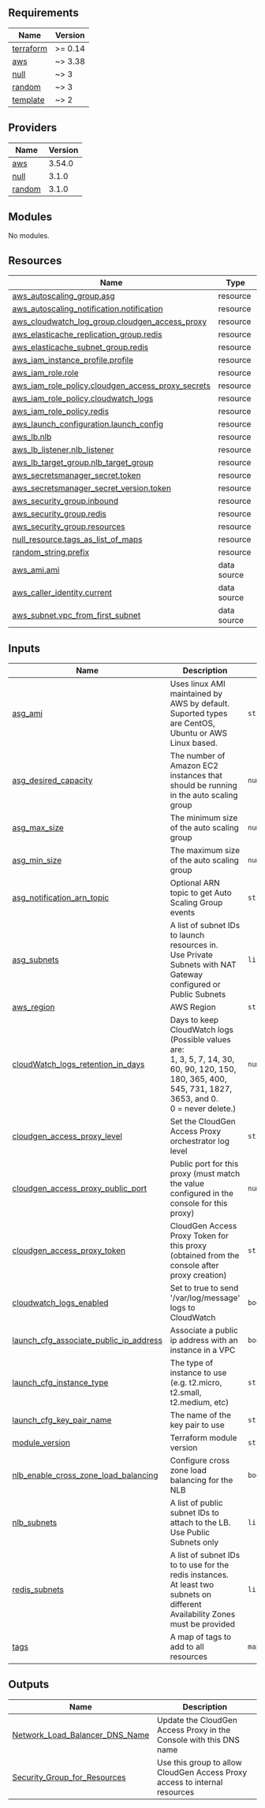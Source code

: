 ## Requirements

| Name | Version |
|------|---------|
| <a name="requirement_terraform"></a> [terraform](#requirement\_terraform) | >= 0.14 |
| <a name="requirement_aws"></a> [aws](#requirement\_aws) | ~> 3.38 |
| <a name="requirement_null"></a> [null](#requirement\_null) | ~> 3 |
| <a name="requirement_random"></a> [random](#requirement\_random) | ~> 3 |
| <a name="requirement_template"></a> [template](#requirement\_template) | ~> 2 |

## Providers

| Name | Version |
|------|---------|
| <a name="provider_aws"></a> [aws](#provider\_aws) | 3.54.0 |
| <a name="provider_null"></a> [null](#provider\_null) | 3.1.0 |
| <a name="provider_random"></a> [random](#provider\_random) | 3.1.0 |

## Modules

No modules.

## Resources

| Name | Type |
|------|------|
| [aws_autoscaling_group.asg](https://registry.terraform.io/providers/hashicorp/aws/latest/docs/resources/autoscaling_group) | resource |
| [aws_autoscaling_notification.notification](https://registry.terraform.io/providers/hashicorp/aws/latest/docs/resources/autoscaling_notification) | resource |
| [aws_cloudwatch_log_group.cloudgen_access_proxy](https://registry.terraform.io/providers/hashicorp/aws/latest/docs/resources/cloudwatch_log_group) | resource |
| [aws_elasticache_replication_group.redis](https://registry.terraform.io/providers/hashicorp/aws/latest/docs/resources/elasticache_replication_group) | resource |
| [aws_elasticache_subnet_group.redis](https://registry.terraform.io/providers/hashicorp/aws/latest/docs/resources/elasticache_subnet_group) | resource |
| [aws_iam_instance_profile.profile](https://registry.terraform.io/providers/hashicorp/aws/latest/docs/resources/iam_instance_profile) | resource |
| [aws_iam_role.role](https://registry.terraform.io/providers/hashicorp/aws/latest/docs/resources/iam_role) | resource |
| [aws_iam_role_policy.cloudgen_access_proxy_secrets](https://registry.terraform.io/providers/hashicorp/aws/latest/docs/resources/iam_role_policy) | resource |
| [aws_iam_role_policy.cloudwatch_logs](https://registry.terraform.io/providers/hashicorp/aws/latest/docs/resources/iam_role_policy) | resource |
| [aws_iam_role_policy.redis](https://registry.terraform.io/providers/hashicorp/aws/latest/docs/resources/iam_role_policy) | resource |
| [aws_launch_configuration.launch_config](https://registry.terraform.io/providers/hashicorp/aws/latest/docs/resources/launch_configuration) | resource |
| [aws_lb.nlb](https://registry.terraform.io/providers/hashicorp/aws/latest/docs/resources/lb) | resource |
| [aws_lb_listener.nlb_listener](https://registry.terraform.io/providers/hashicorp/aws/latest/docs/resources/lb_listener) | resource |
| [aws_lb_target_group.nlb_target_group](https://registry.terraform.io/providers/hashicorp/aws/latest/docs/resources/lb_target_group) | resource |
| [aws_secretsmanager_secret.token](https://registry.terraform.io/providers/hashicorp/aws/latest/docs/resources/secretsmanager_secret) | resource |
| [aws_secretsmanager_secret_version.token](https://registry.terraform.io/providers/hashicorp/aws/latest/docs/resources/secretsmanager_secret_version) | resource |
| [aws_security_group.inbound](https://registry.terraform.io/providers/hashicorp/aws/latest/docs/resources/security_group) | resource |
| [aws_security_group.redis](https://registry.terraform.io/providers/hashicorp/aws/latest/docs/resources/security_group) | resource |
| [aws_security_group.resources](https://registry.terraform.io/providers/hashicorp/aws/latest/docs/resources/security_group) | resource |
| [null_resource.tags_as_list_of_maps](https://registry.terraform.io/providers/hashicorp/null/latest/docs/resources/resource) | resource |
| [random_string.prefix](https://registry.terraform.io/providers/hashicorp/random/latest/docs/resources/string) | resource |
| [aws_ami.ami](https://registry.terraform.io/providers/hashicorp/aws/latest/docs/data-sources/ami) | data source |
| [aws_caller_identity.current](https://registry.terraform.io/providers/hashicorp/aws/latest/docs/data-sources/caller_identity) | data source |
| [aws_subnet.vpc_from_first_subnet](https://registry.terraform.io/providers/hashicorp/aws/latest/docs/data-sources/subnet) | data source |

## Inputs

| Name | Description | Type | Default | Required |
|------|-------------|------|---------|:--------:|
| <a name="input_asg_ami"></a> [asg\_ami](#input\_asg\_ami) | Uses linux AMI maintained by AWS by default.<br>  Suported types are CentOS, Ubuntu or AWS Linux based. | `string` | `"amazonlinux2"` | no |
| <a name="input_asg_desired_capacity"></a> [asg\_desired\_capacity](#input\_asg\_desired\_capacity) | The number of Amazon EC2 instances that should be running in the auto scaling group | `number` | `3` | no |
| <a name="input_asg_max_size"></a> [asg\_max\_size](#input\_asg\_max\_size) | The minimum size of the auto scaling group | `number` | `3` | no |
| <a name="input_asg_min_size"></a> [asg\_min\_size](#input\_asg\_min\_size) | The maximum size of the auto scaling group | `number` | `3` | no |
| <a name="input_asg_notification_arn_topic"></a> [asg\_notification\_arn\_topic](#input\_asg\_notification\_arn\_topic) | Optional ARN topic to get Auto Scaling Group events | `string` | `""` | no |
| <a name="input_asg_subnets"></a> [asg\_subnets](#input\_asg\_subnets) | A list of subnet IDs to launch resources in.<br>  Use Private Subnets with NAT Gateway configured or Public Subnets | `list(any)` | n/a | yes |
| <a name="input_aws_region"></a> [aws\_region](#input\_aws\_region) | AWS Region | `string` | n/a | yes |
| <a name="input_cloudWatch_logs_retention_in_days"></a> [cloudWatch\_logs\_retention\_in\_days](#input\_cloudWatch\_logs\_retention\_in\_days) | Days to keep CloudWatch logs (Possible values are:<br>    1, 3, 5, 7, 14, 30, 60, 90, 120, 150, 180, 365, 400, 545, 731, 1827, 3653, and 0.<br>    0 = never delete.) | `number` | `7` | no |
| <a name="input_cloudgen_access_proxy_level"></a> [cloudgen\_access\_proxy\_level](#input\_cloudgen\_access\_proxy\_level) | Set the CloudGen Access Proxy orchestrator log level | `string` | `"info"` | no |
| <a name="input_cloudgen_access_proxy_public_port"></a> [cloudgen\_access\_proxy\_public\_port](#input\_cloudgen\_access\_proxy\_public\_port) | Public port for this proxy (must match the value configured in the console for this proxy) | `number` | `443` | no |
| <a name="input_cloudgen_access_proxy_token"></a> [cloudgen\_access\_proxy\_token](#input\_cloudgen\_access\_proxy\_token) | CloudGen Access Proxy Token for this proxy (obtained from the console after proxy creation) | `string` | n/a | yes |
| <a name="input_cloudwatch_logs_enabled"></a> [cloudwatch\_logs\_enabled](#input\_cloudwatch\_logs\_enabled) | Set to true to send '/var/log/message' logs to CloudWatch | `bool` | `true` | no |
| <a name="input_launch_cfg_associate_public_ip_address"></a> [launch\_cfg\_associate\_public\_ip\_address](#input\_launch\_cfg\_associate\_public\_ip\_address) | Associate a public ip address with an instance in a VPC | `bool` | `false` | no |
| <a name="input_launch_cfg_instance_type"></a> [launch\_cfg\_instance\_type](#input\_launch\_cfg\_instance\_type) | The type of instance to use (e.g. t2.micro, t2.small, t2.medium, etc) | `string` | `"t2.small"` | no |
| <a name="input_launch_cfg_key_pair_name"></a> [launch\_cfg\_key\_pair\_name](#input\_launch\_cfg\_key\_pair\_name) | The name of the key pair to use | `string` | n/a | yes |
| <a name="input_module_version"></a> [module\_version](#input\_module\_version) | Terraform module version | `string` | `"v1.2.2"` | no |
| <a name="input_nlb_enable_cross_zone_load_balancing"></a> [nlb\_enable\_cross\_zone\_load\_balancing](#input\_nlb\_enable\_cross\_zone\_load\_balancing) | Configure cross zone load balancing for the NLB | `bool` | `false` | no |
| <a name="input_nlb_subnets"></a> [nlb\_subnets](#input\_nlb\_subnets) | A list of public subnet IDs to attach to the LB. Use Public Subnets only | `list(string)` | n/a | yes |
| <a name="input_redis_subnets"></a> [redis\_subnets](#input\_redis\_subnets) | A list of subnet IDs to to use for the redis instances.<br>  At least two subnets on different Availability Zones must be provided | `list(any)` | `[]` | no |
| <a name="input_tags"></a> [tags](#input\_tags) | A map of tags to add to all resources | `map(string)` | `{}` | no |

## Outputs

| Name | Description |
|------|-------------|
| <a name="output_Network_Load_Balancer_DNS_Name"></a> [Network\_Load\_Balancer\_DNS\_Name](#output\_Network\_Load\_Balancer\_DNS\_Name) | Update the CloudGen Access Proxy in the Console with this DNS name |
| <a name="output_Security_Group_for_Resources"></a> [Security\_Group\_for\_Resources](#output\_Security\_Group\_for\_Resources) | Use this group to allow CloudGen Access Proxy access to internal resources |
